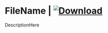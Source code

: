 # FileName | [![Download][download-badge]][download-link]

[download-badge]: https://img.shields.io/badge/Download-Script-success
[download-link]: https://betterdiscord.net/ghdl?url=https://raw.githubusercontent.com/cdantetho/DiscordTools/master/Scripts/FileName/FileName.theme.css

DescriptionHere